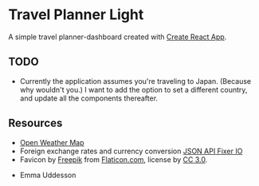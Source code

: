 # Travel Planner Light

A simple travel planner-dashboard created with [Create React App](https://github.com/facebookincubator/create-react-app).

## TODO

* Currently the application assumes you're traveling to Japan. (Because why wouldn't you.) I want to add the option to set a different country, and update all the components thereafter.

## Resources

* [Open Weather Map](https://openweathermap.org/)
* Foreign exchange rates and currency conversion [JSON API Fixer IO](https://fixer.io/)
* Favicon by [Freepik](http://www.freepik.com) from [Flaticon.com](https://www.flaticon.com/), license by [CC 3.0](http://creativecommons.org/licenses/by/3.0/).


- Emma Uddesson